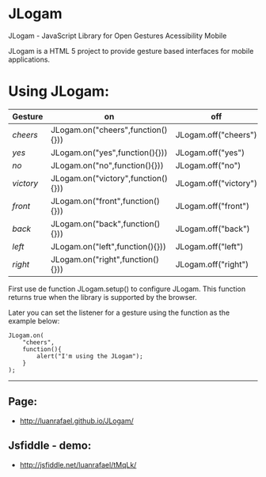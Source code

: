 JLogam
======

JLogam - JavaScript Library for Open Gestures Acessibility Mobile

JLogam is a HTML 5 project to provide gesture based interfaces for mobile applications.


Using JLogam:
=====================

|  Gesture        | on                                      | off                  |
|-----------------|-----------------------------------------|----------------------|
| *cheers*        | JLogam.on("cheers",function(){}))       | JLogam.off("cheers") |
| *yes*           | JLogam.on("yes",function(){}))          | JLogam.off("yes")    |              
| *no*            | JLogam.on("no",function(){}))           | JLogam.off("no")     |
| *victory*       | JLogam.on("victory",function(){}))      | JLogam.off("victory")|
| *front*         | JLogam.on("front",function(){}))        | JLogam.off("front")  |
| *back*          | JLogam.on("back",function(){}))         | JLogam.off("back")   |
| *left*          | JLogam.on("left",function(){}))         | JLogam.off("left")   |
| *right*         | JLogam.on("right",function(){}))        | JLogam.off("right")  |



First use de function JLogam.setup() to configure JLogam. This function returns true when the library is supported by the browser.

Later you can set the listener for a gesture using the function as the example below:
  
 
 

    JLogam.on(
        "cheers",
        function(){
            alert("I'm using the JLogam");
        }
    );


-----------------------------------------------------


Page:
-----
  * http://luanrafael.github.io/JLogam/


Jsfiddle - demo:
---------------
  * http://jsfiddle.net/luanrafael/tMqLk/
